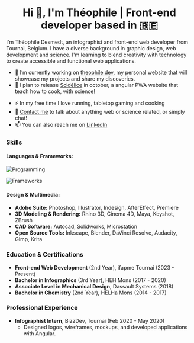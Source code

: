 <h1 align="center">Hi 👋, I'm Théophile |  Front-end developer based in 🇧🇪</h1>

I'm Théophile Desmedt, an infographist and front-end web developer from Tournai, Belgium. I have a diverse background in graphic design, web development and science. I'm learning to blend creativity with technology to create accessible and functional web applications.

- 🔭 I’m currently working on [theophile.dev](https://github.com/thinkerers/theophile.dev), my personal website that will showcase my projects and share my discoveries.
- 🌱 I plan to release [Scidélice](https://github.com/DesignThinkerer/scidelice.com) in october, a angular PWA website that teach how to cook, with science!
<!--
- 👯 I’m looking to collaborate on front-end projects, especially those that challenge me to combine my graphic design and coding skills.
- 🤔 I’m looking for help with WASM sqlite for my project Scidélice.
-->
- ⚡ In my free time I love running, tabletop gaming and cooking
- 💬 [Contact me](mailto:hello@theophile.dev) to talk about anything web or science related, or simply chat!
- 📫 You can also reach me on [LinkedIn](https://www.linkedin.com/in/theophile-desmedt)

### Skills

#### Languages & Frameworks:
![Programming](https://skillicons.dev/icons?i=js,html,css,ts,php,sql)
<!--![Frameworks](https://skillicons.dev/icons?i=angular,react,laravel,symfony)-->
![Frameworks](https://skillicons.dev/icons?i=angular)

#### Design & Multimedia:
- **Adobe Suite:** Photoshop, Illustrator, Indesign, AfterEffect, Premiere
- **3D Modeling & Rendering:** Rhino 3D, Cinema 4D, Maya, Keyshot, ZBrush
- **CAD Software:** Autocad, Solidworks, Microstation
- **Open Source Tools:** Inkscape, Blender, DaVinci Resolve, Audacity, Gimp, Krita

### Education & Certifications
- **Front-end Web Development** (2nd Year), ifapme Tournai (2023 - Present)
- **Bachelor in Infographics** (3rd Year), HEH Mons (2017 - 2020)
- **Associate Level in Mechanical Design**, Dassault Systems (2018)
- **Bachelor in Chemistry** (2nd Year), HELHa Mons (2014 - 2017)

### Professional Experience
- **Infographist Intern**, BizzDev, Tournai (Feb 2020 - May 2020)
  - Designed logos, wireframes, mockups, and developed applications with Angular.

<!--

![Théophile's GitHub stats](https://github-readme-stats.vercel.app/api?username=DesignThinkerer&show_icons=true&theme=radical)

[![Top Langs](https://github-readme-stats.vercel.app/api/top-langs/?username=DesignThinkerer&layout=compact&theme=radical)](https://github.com/anuraghazra/github-readme-stats)
